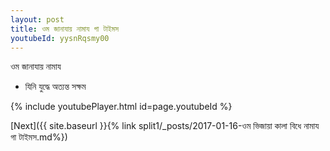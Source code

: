```yaml
---
layout: post
title: ওম জানাযায় নামায গা টাইমস
youtubeId: yysnRqsmy00
---
```

 
 
 ওম জানাযায় নামায  
 
 -  যিনি যুদ্ধে অত্যন্ত সক্ষম 
 
  
 
  
 
 
 
 
 
 


{% include youtubePlayer.html id=page.youtubeId %}
 
[Next]({{ site.baseurl }}{% link  split1/_posts/2017-01-16-ওম ভিজায়া কালা বিধে নামায গা টাইমস.md%})
 
